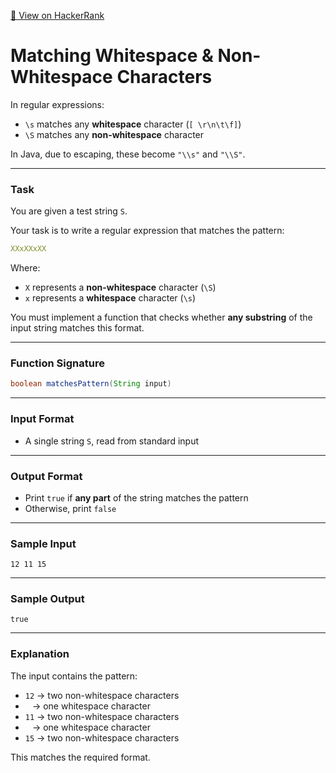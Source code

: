 [🔗 View on HackerRank](https://www.hackerrank.com/challenges/matching-whitespace-non-whitespace-character/problem)

# Matching Whitespace & Non-Whitespace Characters

In regular expressions:
- `\s` matches any **whitespace** character (`[ \r\n\t\f]`)
- `\S` matches any **non-whitespace** character

In Java, due to escaping, these become `"\\s"` and `"\\S"`.

---

### Task

You are given a test string `S`.

Your task is to write a regular expression that matches the pattern:

```yaml
XXxXXxXX
```

Where:
- `X` represents a **non-whitespace** character (`\S`)
- `x` represents a **whitespace** character (`\s`)

You must implement a function that checks whether **any substring** of the input string matches this format.

---

### Function Signature

```java
boolean matchesPattern(String input)
```

---

### Input Format

- A single string `S`, read from standard input

---

### Output Format

- Print `true` if **any part** of the string matches the pattern  
- Otherwise, print `false`

---

### Sample Input

```
12 11 15
```

---

### Sample Output

```
true
```

---

### Explanation

The input contains the pattern:
- `12` → two non-whitespace characters
- ` ` → one whitespace character
- `11` → two non-whitespace characters
- ` ` → one whitespace character
- `15` → two non-whitespace characters

This matches the required format.